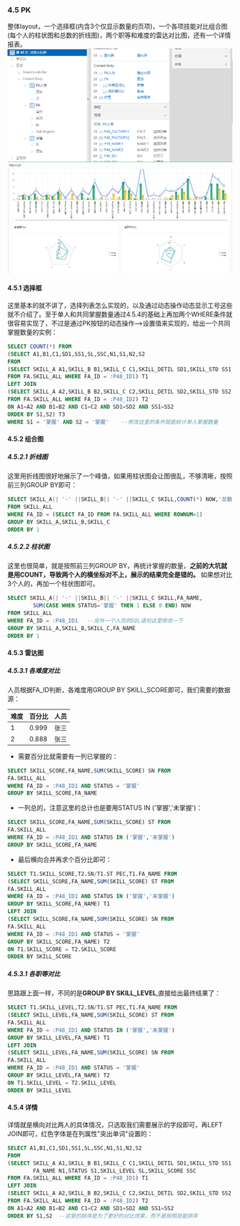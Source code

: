 ### 4.5 PK
整体layout，一个选择框(内含3个仅显示数量的页项)，一个各项技能对比组合图(每个人的柱状图和总数的折线图)，两个职等和难度的雷达对比图，还有一个详情报表。
![](https://github.com/397179459/APEX_FA/blob/master/img/4.detil_img/451.PNG)
![](https://github.com/397179459/APEX_FA/blob/master/img/4.detil_img/452.PNG)
#### 4.5.1 选择框
这里基本的就不讲了，选择列表怎么实现的，以及通过动态操作动态显示工号这些就不介绍了。至于单人和共同掌握数量通过4.5.4的基础上再加两个WHERE条件就很容易实现了，不过是通过PK按钮的动态操作——>设置值来实现的，给出一个共同掌握数量的实例：
```sql
SELECT COUNT(*) FROM
(SELECT A1,B1,C1,SD1,SS1,SL,SSC,N1,S1,N2,S2
FROM
(SELECT SKILL_A A1,SKILL_B B1,SKILL_C C1,SKILL_DETIL SD1,SKILL_STD SS1,FA_NAME N1,STATUS S1,SKILL_LEVEL SL,SKILL_SCORE SSC
FROM FA.SKILL_ALL WHERE FA_ID = :P48_ID1) T1
LEFT JOIN
(SELECT SKILL_A A2,SKILL_B B2,SKILL_C C2,SKILL_DETIL SD2,SKILL_STD SS2,FA_NAME N2,STATUS S2 
FROM FA.SKILL_ALL WHERE FA_ID = :P48_ID2) T2
ON A1=A2 AND B1=B2 AND C1=C2 AND SD1=SD2 AND SS1=SS2
ORDER BY S1,S2) T3
WHERE S1 = '掌握' AND S2 = '掌握'    --修改这里的条件就能统计单人掌握数量
```
#### 4.5.2 组合图
##### 4.5.2.1 折线图
这里用折线图很好地展示了一个峰值，如果用柱状图会让图很乱，不够清晰，按照前三列GROUP BY即可：
```sql
SELECT SKILL_A|| '-' ||SKILL_B|| '-' ||SKILL_C SKILL,COUNT(*) NOW,'总数' TOTAL
FROM SKILL_ALL
WHERE FA_ID = (SELECT FA_ID FROM FA.SKILL_ALL WHERE ROWNUM=1)
GROUP BY SKILL_A,SKILL_B,SKILL_C
ORDER BY 1
```
##### 4.5.2.2 柱状图
这里也很简单，就是按照前三列GROUP BY，再统计掌握的数量，**之前的大坑就是用COUNT，导致两个人的横坐标对不上，展示的结果完全是错的。** 如果想对比3个人的，再加一个柱状图即可。
```sql
SELECT SKILL_A|| '-' ||SKILL_B|| '-' ||SKILL_C SKILL,FA_NAME,
        SUM(CASE WHEN STATUS='掌握' THEN 1 ELSE 0 END) NOW
FROM SKILL_ALL
WHERE FA_ID = :P48_ID1   --另外一个人员的SQL语句这里修改一下
GROUP BY SKILL_A,SKILL_B,SKILL_C,FA_NAME
ORDER BY 1
```
#### 4.5.3 雷达图
##### 4.5.3.1 各难度对比
人员根据FA_ID判断，各难度用GROUP BY SKILL_SCORE即可，我们需要的数据源：

难度|百分比|人员
--|--|--
1|0.999|张三
2|0.888|张三

* 需要百分比就需要有一列已掌握的：
```sql
SELECT SKILL_SCORE,FA_NAME,SUM(SKILL_SCORE) SN FROM
FA.SKILL_ALL 
WHERE FA_ID = :P48_ID1 AND STATUS = '掌握'
GROUP BY SKILL_SCORE,FA_NAME
```
* 一列总的，注意这里的总计也是要用STATUS IN ('掌握','未掌握')：
```sql
SELECT SKILL_SCORE,FA_NAME,SUM(SKILL_SCORE) ST FROM
FA.SKILL_ALL 
WHERE FA_ID = :P48_ID1 AND STATUS IN ('掌握','未掌握')
GROUP BY SKILL_SCORE,FA_NAME
```
* 最后横向合并再求个百分比即可：
```sql
SELECT T1.SKILL_SCORE,T2.SN/T1.ST PEC,T1.FA_NAME FROM 
(SELECT SKILL_SCORE,FA_NAME,SUM(SKILL_SCORE) ST FROM
FA.SKILL_ALL 
WHERE FA_ID = :P48_ID1 AND STATUS IN ('掌握','未掌握')
GROUP BY SKILL_SCORE,FA_NAME) T1
LEFT JOIN
(SELECT SKILL_SCORE,FA_NAME,SUM(SKILL_SCORE) SN FROM
FA.SKILL_ALL 
WHERE FA_ID = :P48_ID1 AND STATUS = '掌握'
GROUP BY SKILL_SCORE,FA_NAME) T2
ON T1.SKILL_SCORE = T2.SKILL_SCORE
ORDER BY SKILL_SCORE
```
##### 4.5.3.1 各职等对比
思路跟上面一样，不同的是**GROUP BY SKILL_LEVEL**,直接给出最终结果了：
```sql
SELECT T1.SKILL_LEVEL,T2.SN/T1.ST PEC,T1.FA_NAME FROM 
(SELECT SKILL_LEVEL,FA_NAME,SUM(SKILL_SCORE) ST FROM
FA.SKILL_ALL 
WHERE FA_ID = :P48_ID1 AND STATUS IN ('掌握','未掌握')
GROUP BY SKILL_LEVEL,FA_NAME) T1
LEFT JOIN
(SELECT SKILL_LEVEL,FA_NAME,SUM(SKILL_SCORE) SN FROM
FA.SKILL_ALL 
WHERE FA_ID = :P48_ID1 AND STATUS = '掌握'
GROUP BY SKILL_LEVEL,FA_NAME) T2
ON T1.SKILL_LEVEL = T2.SKILL_LEVEL
ORDER BY SKILL_LEVEL
```
#### 4.5.4 详情
详情就是横向对比两人的具体情况，只选取我们需要展示的字段即可，再LEFT JOIN即可，红色字体是在列属性"突出单词"设置的：
```sql
SELECT A1,B1,C1,SD1,SS1,SL,SSC,N1,S1,N2,S2
FROM
(SELECT SKILL_A A1,SKILL_B B1,SKILL_C C1,SKILL_DETIL SD1,SKILL_STD SS1,
        FA_NAME N1,STATUS S1,SKILL_LEVEL SL,SKILL_SCORE SSC
FROM FA.SKILL_ALL WHERE FA_ID = :P48_ID1) T1
LEFT JOIN
(SELECT SKILL_A A2,SKILL_B B2,SKILL_C C2,SKILL_DETIL SD2,SKILL_STD SS2,FA_NAME N2,STATUS S2 
FROM FA.SKILL_ALL WHERE FA_ID = :P48_ID2) T2
ON A1=A2 AND B1=B2 AND C1=C2 AND SD1=SD2 AND SS1=SS2
ORDER BY S1,S2  --这里的排序是为了更好的对比效果，而不是按照技能排序
```